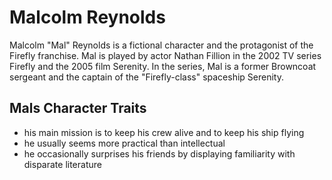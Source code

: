 # Malcolm Reynolds

Malcolm "Mal" Reynolds is a fictional character and the protagonist of the Firefly franchise. Mal is played by actor Nathan Fillion in the 2002 TV series Firefly and the 2005 film Serenity. In the series, Mal is a former Browncoat sergeant and the captain of the "Firefly-class" spaceship Serenity.

## Mals Character Traits

* his main mission is to keep his crew alive and to keep his ship flying
* he usually seems more practical than intellectual
* he occasionally surprises his friends by displaying familiarity with disparate literature